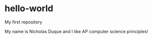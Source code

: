 # hello-world
My first repository

My name is Nicholas Duque and I like AP computer science principles!
